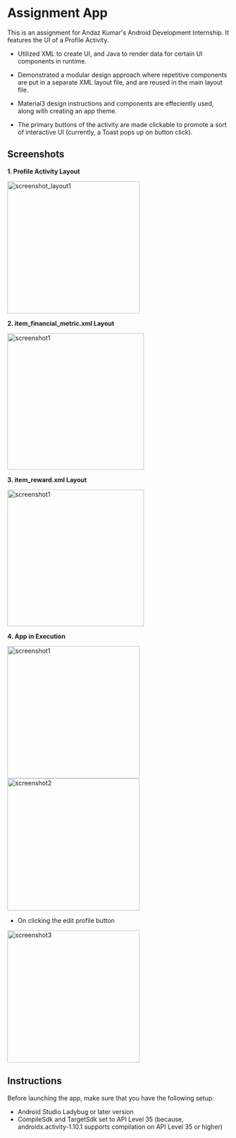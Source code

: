 # Assignment App

This is an assignment for Andaz Kumar's Android Development Internship. It features the UI of a Profile Activity.

- Utilized XML to create UI, and Java to render data for certain UI components in runtime.

- Demonstrated a modular design approach where repetitive components are put in a separate XML layout file, and are reused in the main layout file.

- Material3 design instructions and components are effeciently used, along with creating an app theme.

- The primary buttons of the activity are made clickable to promote a sort of interactive UI (currently, a Toast pops up on button click).


## Screenshots
**1. Profile Activity Layout**

<img src="https://github.com/user-attachments/assets/a3650243-a648-4155-9a9d-c4ece3a7f9ec" alt="screenshot_layout1" width="300"><br>

**2. item_financial_metric.xml Layout**

<img src="https://github.com/user-attachments/assets/1c22d31c-544c-4208-ae09-a430bf2e5460" alt="screenshot1" width="310"><br>

**3. item_reward.xml Layout**

<img src="https://github.com/user-attachments/assets/552acb1b-b012-4d1f-a16d-0a3735ad60d3" alt="screenshot1" width="310"><br>

**4. App in Execution**

<img src="https://github.com/user-attachments/assets/b5946eae-0a51-45a3-b56d-6f3af5f47d76" alt="screenshot1" width="300">
<img src="https://github.com/user-attachments/assets/f01539cd-caf1-4a0a-8c38-6498183d0e5e" alt="screenshot2" width="300"><br>

- On clicking the edit profile button

<img src="https://github.com/user-attachments/assets/436b7eca-2222-4e01-8d53-407180ec851b" alt="screenshot3" width="300"><br>


## Instructions
Before launching the app, make sure that you have the following setup:

- Android Studio Ladybug or later version
- CompileSdk and TargetSdk set to API Level 35
  (because, androidx.activity-1.10.1 supports compilation on API Level 35 or higher)
